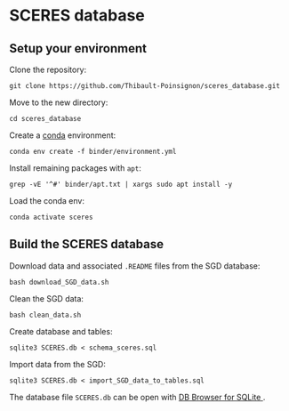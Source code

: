 # SCERES database

## Setup your environment

Clone the repository:
```
git clone https://github.com/Thibault-Poinsignon/sceres_database.git
```

Move to the new directory:
```
cd sceres_database
```

Create a [conda](https://docs.conda.io/en/latest/miniconda.html) environment:
```
conda env create -f binder/environment.yml
```

Install remaining packages with `apt`:
```
grep -vE '^#' binder/apt.txt | xargs sudo apt install -y
```

Load the conda env:
```
conda activate sceres
```


## Build the SCERES database


Download data and associated `.README` files from the SGD database:
```
bash download_SGD_data.sh
```

Clean the SGD data:
```
bash clean_data.sh
```

Create database and tables:
```
sqlite3 SCERES.db < schema_sceres.sql
```

Import data from the SGD:
```
sqlite3 SCERES.db < import_SGD_data_to_tables.sql
```

The database file `SCERES.db` can be open with [DB Browser for SQLite ](https://sqlitebrowser.org/).
